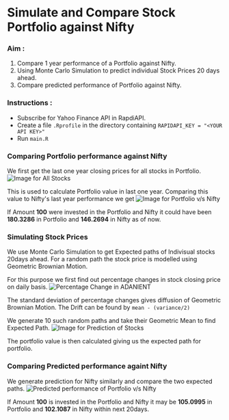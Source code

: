# Simulate and Compare Stock Portfolio against Nifty

### Aim :
1. Compare 1 year performance of a Portfolio against Nifty.
2. Using Monte Carlo Simulation to predict individual Stock Prices 20 days ahead.
3. Compare predicted performance of Portfolio against Nifty.

### Instructions :
- Subscribe for Yahoo Finance API in RapdiAPI.
- Create a file `.Rprofile` in the directory containing
```RAPIDAPI_KEY = "<YOUR API KEY>" ```
- Run `main.R`

### Comparing Portfolio performance against Nifty
We first get the last one year closing prices for all stocks in Portfolio. 
![Image for All Stocks](https://github.com/Hemant-Banke/monte_carlo_stock/blob/main/img/plot_stocks_data?raw=true)


This is used to calculate Portfolio value in last one year. Comparing this value to Nifty's last year performance we get
![Image for Portfolio v/s Nifty](https://github.com/Hemant-Banke/monte_carlo_stock/blob/main/img/plot_portfolio_nifty.png?raw=true)

If Amount **100** were invested in the Portfolio and Nifty it could have been **180.3286** in Portfolio and 
**146.2694** in Nifty as of now.

### Simulating Stock Prices
We use Monte Carlo Simulation to get Expected paths of Indivisual stocks 20days ahead.
For a random path the stock price is modelled using Geometric Brownian Motion.

For this purpose we first find out percentage changes in stock closing price on daily basis. 
![Percentage Change in ADANIENT](https://github.com/Hemant-Banke/monte_carlo_stock/blob/main/img/plot_percent_change.png?raw=true)

The standard deviation of percentage changes gives diffusion of Geometric Brownian Motion. 
The Drift can be found by ```mean - (variance/2)```

We generate 10 such random paths and take their Geometric Mean to find Expected Path.
![Image for Prediction of Stocks](https://github.com/Hemant-Banke/monte_carlo_stock/blob/main/img/plot_pred_stocks.png?raw=true)

The portfolio value is then calculated giving us the expected path for portfolio.

### Comparing Predicted performance againt Nifty
We generate prediction for Nifty similarly and compare the two expected paths.
![Predicted performance of Portfolio v/s Nifty](https://github.com/Hemant-Banke/monte_carlo_stock/blob/main/img/plot_pred_portfolio_nifty.png?raw=true)

If Amount **100** is invested in the Portfolio and Nifty it may be **105.0995** in Portfolio and **102.1087** in Nifty 
within next 20days.


